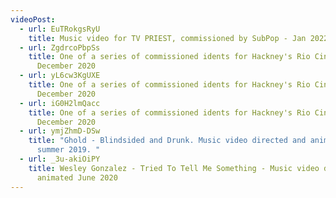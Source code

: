 ```yaml
---
videoPost:
  - url: EuTRokgsRyU
    title: Music video for TV PRIEST, commissioned by SubPop - Jan 2022
  - url: ZgdrcoPbpSs
    title: One of a series of commissioned idents for Hackney's Rio Cinema -
      December 2020
  - url: yL6cw3KgUXE
    title: One of a series of commissioned idents for Hackney's Rio Cinema -
      December 2020
  - url: iG0H2lmQacc
    title: One of a series of commissioned idents for Hackney's Rio Cinema -
      December 2020
  - url: ymjZhmD-DSw
    title: "Ghold - Blindsided and Drunk. Music video directed and animated circa
      summer 2019. "
  - url: _3u-akiOiPY
    title: Wesley Gonzalez - Tried To Tell Me Something - Music video directed and
      animated June 2020
---
```

